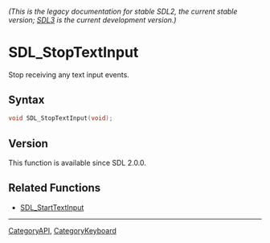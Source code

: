 ###### (This is the legacy documentation for stable SDL2, the current stable version; [SDL3](https://wiki.libsdl.org/SDL3/) is the current development version.)
# SDL_StopTextInput

Stop receiving any text input events.

## Syntax

```c
void SDL_StopTextInput(void);

```

## Version

This function is available since SDL 2.0.0.

## Related Functions

* [SDL_StartTextInput](SDL_StartTextInput)

----
[CategoryAPI](CategoryAPI), [CategoryKeyboard](CategoryKeyboard)

